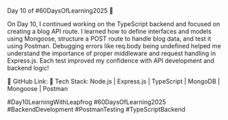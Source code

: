 Day 10 of #60DaysOfLearning2025 🚀

On Day 10, I continued working on the TypeScript backend and focused on creating a blog API route. I learned how to define interfaces and models using Mongoose, structure a POST route to handle blog data, and test it using Postman. Debugging errors like req.body being undefined helped me understand the importance of proper middleware and request handling in Express.js. Each test improved my confidence with API development and backend logic!

📂 GitHub Link:
🧰 Tech Stack: Node.js | Express.js | TypeScript | MongoDB | Mongoose | Postman

#Day10LearningWithLeapfrog #60DaysOfLearning2025 #BackendDevelopment #PostmanTesting #TypeScriptBackend

